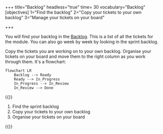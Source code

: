 +++
title="Backlog"
headless="true"
time= 30
vocabulary="Backlog"
[objectives]
    1="Find the backlog"
    2="Copy your tickets to your own backlog"
    3="Manage your tickets on your board"

+++

You will find your backlog in the [Backlog](../backlog/). This is a list of all the tickets for the module. You can also go week by week by looking in the sprint backlog.

Copy the tickets you are working on to your own backlog. Organise your tickets on your board and move them to the right column as you work through them. It's a flowchart:

```mermaid
flowchart LR
    Backlog --> Ready
    Ready --> In_Progress
    In_Progress --> In_Review
    In_Review --> Done
```

{{<note title="Backlog (30 minutes)" type="activity">}}

1. Find the sprint backlog
2. Copy your tickets to your own backlog
3. Organise your tickets on your board

{{</note>}}
